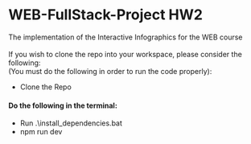 # WEB-FullStack-Project HW2
The implementation of the Interactive Infographics for the WEB course
<br>
<br>
If you wish to clone the repo into your workspace, please consider the following:
<br>
(You must do the following in order to run the code properly):
<br>
  - Clone the Repo
  #### Do the following in the terminal:
  - Run .\install_dependencies.bat
  - npm run dev
<br>

